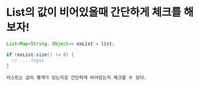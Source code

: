 # List의 값이 비어있을때 간단하게 체크를 해보자!

```java
List<Map<String, Object>> exList = list;

if (exList.size() != 0) {			
  // ... logic  
}
```
```
리스트는 값이 몇개가 있는지로 간단하게 비어있는지 체크할 수 있다.
```
